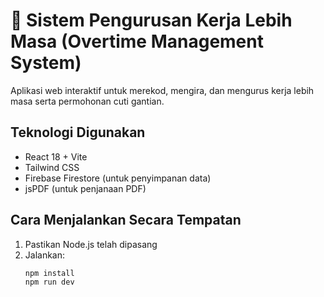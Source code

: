 # 🚀 Sistem Pengurusan Kerja Lebih Masa (Overtime Management System)

Aplikasi web interaktif untuk merekod, mengira, dan mengurus kerja lebih masa serta permohonan cuti gantian.

## Teknologi Digunakan
- React 18 + Vite
- Tailwind CSS
- Firebase Firestore (untuk penyimpanan data)
- jsPDF (untuk penjanaan PDF)

## Cara Menjalankan Secara Tempatan
1. Pastikan Node.js telah dipasang
2. Jalankan:
   ```bash
   npm install
   npm run dev